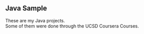 ## Java Sample

These are my Java projects.  
Some of them were done through the UCSD Coursera Courses.